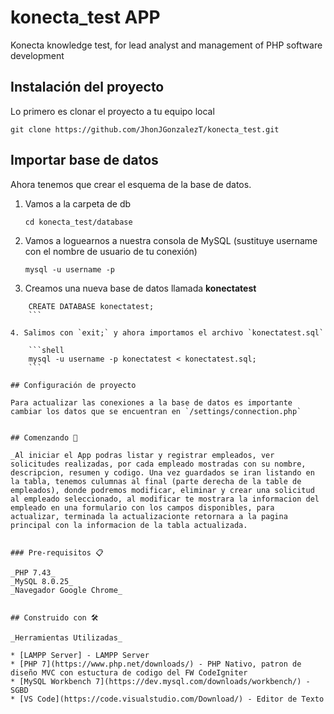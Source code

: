 # konecta_test APP
Konecta knowledge test, for lead analyst and management of PHP software development

## Instalación del proyecto

Lo primero es clonar el proyecto a tu equipo local

```git clone https://github.com/JhonJGonzalezT/konecta_test.git```

## Importar base de datos

Ahora tenemos que crear el esquema de la base de datos.

1. Vamos a la carpeta de db

    ```cd konecta_test/database```

2. Vamos a loguearnos a nuestra consola de MySQL (sustituye username con el nombre de usuario de tu conexión)

    ```terminal 
    mysql -u username -p
    ```

3. Creamos una nueva base de datos llamada **konectatest**

```shell
    CREATE DATABASE konectatest;
    ```

4. Salimos con `exit;` y ahora importamos el archivo `konectatest.sql`

    ```shell    
    mysql -u username -p konectatest < konectatest.sql;
    ```

## Configuración de proyecto

Para actualizar las conexiones a la base de datos es importante cambiar los datos que se encuentran en `/settings/connection.php`


## Comenzando 🚀

_Al iniciar el App podras listar y registrar empleados, ver solicitudes realizadas, por cada empleado mostradas con su nombre, descripcion, resumen y codigo. Una vez guardados se iran listando en la tabla, tenemos culumnas al final (parte derecha de la table de empleados), donde podremos modificar, eliminar y crear una solicitud al empleado seleccionado, al modificar te mostrara la informacion del empleado en una formulario con los campos disponibles, para actualizar, terminada la actualizacionte retornara a la pagina principal con la informacion de la tabla actualizada.


### Pre-requisitos 📋

_PHP 7.43_
_MySQL 8.0.25_
_Navegador Google Chrome_


## Construido con 🛠️

_Herramientas Utilizadas_

* [LAMPP Server] - LAMPP Server
* [PHP 7](https://www.php.net/downloads/) - PHP Nativo, patron de diseño MVC con estuctura de codigo del FW CodeIgniter
* [MySQL Workbench 7](https://dev.mysql.com/downloads/workbench/) - SGBD
* [VS Code](https://code.visualstudio.com/Download/) - Editor de Texto
